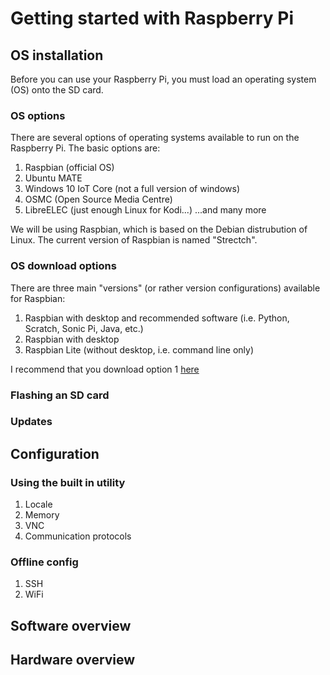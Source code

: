 # Getting started with Raspberry Pi

## OS installation
Before you can use your Raspberry Pi, you must load an operating system (OS) onto the SD card.

### OS options
There are several options of operating systems available to run on the Raspberry Pi. The basic options are:
1. Raspbian (official OS)
2. Ubuntu MATE
3. Windows 10 IoT Core (not a full version of windows)
4. OSMC (Open Source Media Centre)
5. LibreELEC (just enough Linux for Kodi...)
...and many more

We will be using Raspbian, which is based on the Debian distrubution of Linux. The current version of Raspbian is named "Strectch".

### OS download options
There are three main "versions" (or rather version configurations) available for Raspbian:
1. Raspbian with desktop and recommended software (i.e. Python, Scratch, Sonic Pi, Java, etc.)
2. Raspbian with desktop
3. Raspbian Lite (without desktop, i.e. command line only)

I recommend that you download option 1 [here][raspi-downloads]

### Flashing an SD card
### Updates

## Configuration
### Using the built in utility
1. Locale
2. Memory
3. VNC
4. Communication protocols


### Offline config
1. SSH
2. WiFi

## Software overview

## Hardware overview

[raspi-downloads]: https://www.raspberrypi.org/downloads/raspbian/